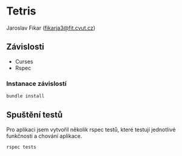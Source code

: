 # Tetris

Jaroslav Fikar (fikarja3@fit.cvut.cz)

## Závislosti
- Curses
- Rspec

### Instanace závislostí

```bash
bundle install
```

## Spuštění testů

Pro aplikaci jsem vytvořil několik rspec testů, které testují jednotlivé funkčnosti a chování aplikace.

```
rspec tests
```